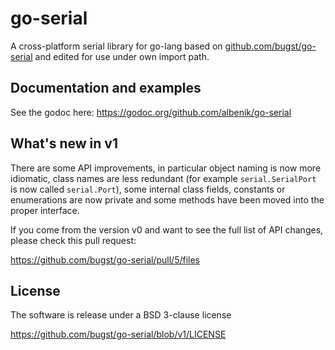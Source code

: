 # go-serial

A cross-platform serial library for go-lang based on [github.com/bugst/go-serial](https://github.com/bugst/go-serial) and  edited for use under own import path.

## Documentation and examples

See the godoc here: https://godoc.org/github.com/albenik/go-serial

## What's new in v1

There are some API improvements, in particular object naming is now more idiomatic, class names are less redundant (for example `serial.SerialPort` is now called `serial.Port`), some internal class fields, constants or enumerations are now private and some methods have been moved into the proper interface.

If you come from the version v0 and want to see the full list of API changes, please check this pull request:

https://github.com/bugst/go-serial/pull/5/files

## License

The software is release under a BSD 3-clause license

https://github.com/bugst/go-serial/blob/v1/LICENSE

